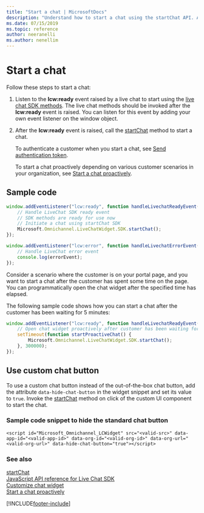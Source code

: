 ```yaml
---
title: "Start a chat | MicrosoftDocs"
description: "Understand how to start a chat using the startChat API. Also included are code snippets to start a chat and hide the chat button."
ms.date: 07/15/2019
ms.topic: reference
author: neeranelli
ms.author: nenellim
---
```

# Start a chat


Follow these steps to start a chat:

1. Listen to the **lcw:ready** event raised by a live chat to start using the [live chat SDK methods](omnichannel-reference.md). The live chat methods should be invoked after the **lcw:ready** event is raised. You can listen for this event by adding your own event listener on the window object.
2. After the **lcw:ready** event is raised, call the [startChat](reference/methods/startchat.md) method to start a chat.

   To authenticate a customer when you start a chat, see [Send authentication token](send-auth-token-starting-chat.md).

   To start a chat proactively depending on various customer scenarios in your organization, see [Start a chat proactively](start-proactive-chat.md).

## Sample code

```JavaScript
window.addEventListener("lcw:ready", function handleLivechatReadyEvent(){
	// Handle LiveChat SDK ready event
	// SDK methods are ready for use now
	// Initiate a chat using startChat SDK
	Microsoft.Omnichannel.LiveChatWidget.SDK.startChat();
});

window.addEventListener("lcw:error", function handleLivechatErrorEvent(errorEvent){
	// Handle LiveChat error event
	console.log(errorEvent);
});
```

Consider a scenario where the customer is on your portal page, and you want to start a chat after the customer has spent some time on the page. You can programmatically open the chat widget after the specified time has elapsed.

The following sample code shows how you can start a chat after the customer has been waiting for 5 minutes:

```JavaScript
window.addEventListener("lcw:ready", function handleLivechatReadyEvent(){
    // Open chat widget proactively after customer has been waiting for 5 minutes
    setTimeout(function startProactiveChat() {
        Microsoft.Omnichannel.LiveChatWidget.SDK.startChat();
    }, 300000);
});
```

## Use custom chat button

To use a custom chat button instead of the out-of-the-box chat button, add the attribute `data-hide-chat-button` in the widget snippet and set its value to `true`. Invoke the [startChat](reference/methods/startchat.md) method on click of the custom UI component to start the chat.

### Sample code snippet to hide the standard chat button

`<script id="Microsoft_Omnichannel_LCWidget" src="<valid-src>" data-app-id="<valid-app-id>" data-org-id="<valid-org-id>" data-org-url="<valid-org-url>" data-hide-chat-button="true"></script>`  

### See also

[startChat](reference/methods/startchat.md)  
[JavaScript API reference for Live Chat SDK](omnichannel-reference.md)  
[Customize chat widget](customize-chat-widget.md)  
[Start a chat proactively](start-proactive-chat.md)    

[!INCLUDE[footer-include](../../includes/footer-banner.md)]
